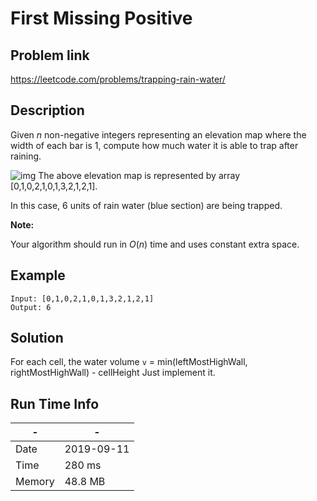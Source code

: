 # First Missing Positive

## Problem link
https://leetcode.com/problems/trapping-rain-water/

## Description
Given *n* non-negative integers representing an elevation map where the width of each bar is 1, compute how much water it is able to trap after raining.

![img](https://assets.leetcode.com/uploads/2018/10/22/rainwatertrap.png)
The above elevation map is represented by array [0,1,0,2,1,0,1,3,2,1,2,1].
 
 In this case, 6 units of rain water (blue section) are being trapped.


**Note:**

Your algorithm should run in *O*(*n*) time and uses constant extra space.

## Example

```
Input: [0,1,0,2,1,0,1,3,2,1,2,1]
Output: 6
```



## Solution
For each cell, the water volume `v` = min(leftMostHighWall, rightMostHighWall) - cellHeight
Just implement it. 


## Run Time Info

\- | \-
------------ | -------------
Date | 2019-09-11
Time | 280 ms
Memory | 48.8 MB	